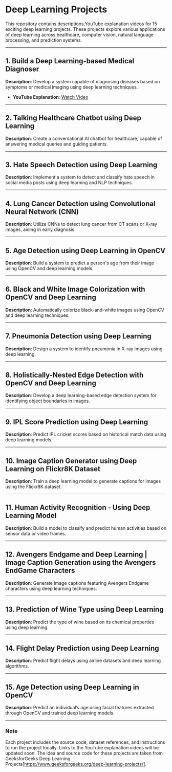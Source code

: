 # Deep Learning Projects

This repository contains descriptions,YouTube explanation videos for 15 exciting deep learning projects. These projects explore various applications of deep learning across healthcare, computer vision, natural language processing, and prediction systems.

---

## 1. Build a Deep Learning-based Medical Diagnoser
**Description**: Develop a system capable of diagnosing diseases based on symptoms or medical imaging using deep learning techniques.
- **YouTube Explanation**: [Watch Video](#)

---

## 2. Talking Healthcare Chatbot using Deep Learning
**Description**: Create a conversational AI chatbot for healthcare, capable of answering medical queries and guiding patients.


---

## 3. Hate Speech Detection using Deep Learning
**Description**: Implement a system to detect and classify hate speech in social media posts using deep learning and NLP techniques.


---

## 4. Lung Cancer Detection using Convolutional Neural Network (CNN)
**Description**: Utilize CNNs to detect lung cancer from CT scans or X-ray images, aiding in early diagnosis.

---

## 5. Age Detection using Deep Learning in OpenCV
**Description**: Build a system to predict a person's age from their image using OpenCV and deep learning models.

---

## 6. Black and White Image Colorization with OpenCV and Deep Learning
**Description**: Automatically colorize black-and-white images using OpenCV and deep learning techniques.

---

## 7. Pneumonia Detection using Deep Learning
**Description**: Design a system to identify pneumonia in X-ray images using deep learning.

---

## 8. Holistically-Nested Edge Detection with OpenCV and Deep Learning
**Description**: Develop a deep learning-based edge detection system for identifying object boundaries in images.

---

## 9. IPL Score Prediction using Deep Learning
**Description**: Predict IPL cricket scores based on historical match data using deep learning models.

---

## 10. Image Caption Generator using Deep Learning on Flickr8K Dataset
**Description**: Train a deep learning model to generate captions for images using the Flickr8K dataset.

---

## 11. Human Activity Recognition - Using Deep Learning Model
**Description**: Build a model to classify and predict human activities based on sensor data or video frames.

---

## 12. Avengers Endgame and Deep Learning | Image Caption Generation using the Avengers EndGame Characters
**Description**: Generate image captions featuring Avengers Endgame characters using deep learning techniques.

---

## 13. Prediction of Wine Type using Deep Learning
**Description**: Predict the type of wine based on its chemical properties using deep learning.

---

## 14. Flight Delay Prediction using Deep Learning
**Description**: Predict flight delays using airline datasets and deep learning algorithms.

---

## 15. Age Detection using Deep Learning in OpenCV
**Description**: Predict an individual’s age using facial features extracted through OpenCV and trained deep learning models.

---

### Note
Each project includes the source code, dataset references, and instructions to run the project locally. Links to the YouTube explanation videos will be updated soon. The idea and source code for these projects are taken from GeeksforGeeks Deep Learning Projects[https://www.geeksforgeeks.org/deep-learning-projects/].
